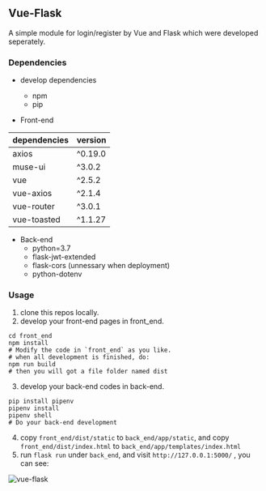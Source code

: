 ## Vue-Flask

A simple module for login/register by Vue and Flask which were developed seperately.

### Dependencies

* develop dependencies
  * npm
  * pip

* Front-end

| dependencies | version |
| ------------ | ------- |
| axios        | ^0.19.0 |
| muse-ui      | ^3.0.2  |
| vue          | ^2.5.2  |
| vue-axios    | ^2.1.4  |
| vue-router   | ^3.0.1  |
| vue-toasted  | ^1.1.27 |

* Back-end
  * python=3.7
  * flask-jwt-extended
  * flask-cors (unnessary when deployment)
  * python-dotenv

### Usage

1. clone this repos locally.
2. develop your front-end pages in front_end.

```shell
cd front_end
npm install
# Modify the code in `front_end` as you like.
# when all development is finished, do:
npm run build
# then you will got a file folder named dist
```

3. develop your back-end codes in back-end.

```shell
pip install pipenv
pipenv install
pipenv shell
# Do your back-end development
```

4. copy `front_end/dist/static` to `back_end/app/static`, and copy `front_end/dist/index.html` to `back_end/app/templates/index.html`
5. run `flask run` under `back_end`, and visit `http://127.0.0.1:5000/` , you can see:

![vue-flask](D:\Pipelines\github\codes\Python\vue_flask\login.gif)

